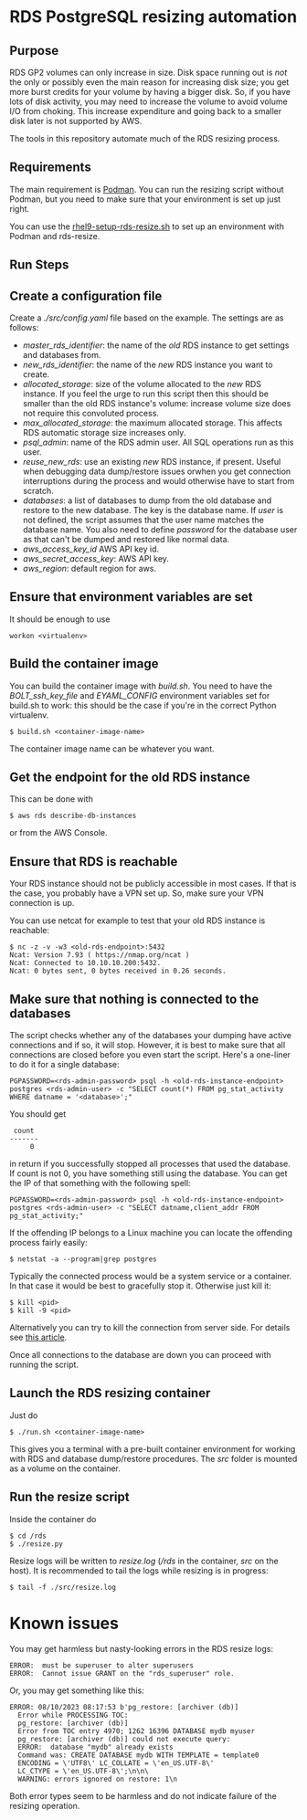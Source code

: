 # RDS PostgreSQL resizing automation

## Purpose

RDS GP2 volumes can only increase in size. Disk space running out is *not* the
only or possibly even the main reason for increasing disk size; you get more
burst credits for your volume by having a bigger disk. So, if you have lots of
disk activity, you may need to increase the volume to avoid volume I/O from
choking. This increase expenditure and going back to a smaller disk later is
not supported by AWS.

The tools in this repository automate much of the RDS resizing process.

## Requirements

The main requirement is [Podman](https://podman.io/). You can run the resizing
script without Podman, but you need to make sure that your environment is set
up just right.

You can use the [rhel9-setup-rds-resize.sh](rhel9-setup-rds-resize.sh) to set
up an environment with Podman and rds-resize.

## Run Steps

## Create a configuration file

Create a *./src/config.yaml* file based on the example. The settings are as follows:

* *master_rds_identifier*: the name of the *old* RDS instance to get settings and databases from.
* *new_rds_identifier*: the name of the *new* RDS instance you want to create.
* *allocated_storage*: size of the volume allocated to the *new* RDS instance. If you feel the urge to run this script then this should be smaller than the old RDS instance's volume: increase volume size does not require this convoluted process.
* *max_allocated_storage*: the maximum allocated storage. This affects RDS automatic storage size increases only.
* *psql_admin*: name of the RDS admin user. All SQL operations run as this user.
* *reuse_new_rds*: use an existing *new* RDS instance, if present. Useful when debugging data dump/restore issues orwhen you get connection interruptions during the process and would otherwise have to start from scratch.
* *databases*: a list of databases to dump from the old database and restore to the new database. The key is the database name. If *user* is not defined, the script assumes that the user name matches the database name. You also need to define *password* for the database user as that can't be dumped and restored like normal data.
* *aws_access_key_id* AWS API key id.
* *aws_secret_access_key*: AWS API key.
* *aws_region*: default region for aws.

## Ensure that environment variables are set

It should be enough to use

    workon <virtualenv>

## Build the container image

You can build the container image with *build.sh*. You need to have the
*BOLT_ssh_key_file* and *EYAML_CONFIG* environment variables set for build.sh
to work: this should be the case if you're in the correct Python virtualenv.

    $ build.sh <container-image-name>

The container image name can be whatever you want.

## Get the endpoint for the old RDS instance

This can be done with

    $ aws rds describe-db-instances

or from the AWS Console.

## Ensure that RDS is reachable

Your RDS instance should not be publicly accessible in most cases. If that is
the case, you probably have a VPN set up. So, make sure your VPN connection is
up.

You can use netcat for example to test that your old RDS instance is reachable:

    $ nc -z -v -w3 <old-rds-endpoint>:5432
    Ncat: Version 7.93 ( https://nmap.org/ncat )
    Ncat: Connected to 10.10.10.200:5432.
    Ncat: 0 bytes sent, 0 bytes received in 0.26 seconds.

## Make sure that nothing is connected to the databases

The script checks whether any of the databases your dumping have active
connections and if so, it will stop. However, it is best to make sure that all
connections are closed before you even start the script. Here's a one-liner to
do it for a single database:

    PGPASSWORD=<rds-admin-password> psql -h <old-rds-instance-endpoint> postgres <rds-admin-user> -c "SELECT count(*) FROM pg_stat_activity WHERE datname = '<database>';"

You should get

     count
    -------
         0

in return if you successfully stopped all processes that used the database. If count is not 0, you have something still using the database. You can get the IP of that something with the following spell:

    PGPASSWORD=<rds-admin-password> psql -h <old-rds-instance-endpoint> postgres <rds-admin-user> -c "SELECT datname,client_addr FROM pg_stat_activity;"

If the offending IP belongs to a Linux machine you can locate the offending process fairly easily:

    $ netstat -a --program|grep postgres

Typically the connected process would be a system service or a container. In that case it would be best to gracefully stop it. Otherwise just kill it:

    $ kill <pid>
    $ kill -9 <pid>

Alternatively you can try to kill the connection from server side. For details see [this article](https://dataedo.com/kb/query/postgresql/kill-session).

Once all connections to the database are down you can proceed with running the script.

## Launch the RDS resizing container

Just do

    $ ./run.sh <container-image-name>

This gives you a terminal with a pre-built container  environment for working
with RDS and database dump/restore procedures. The *src* folder is mounted as a
volume on the container.

## Run the resize script

Inside the container do

    $ cd /rds
    $ ./resize.py

Resize logs will be written to *resize.log* (*/rds* in the container, *src* on
the host). It is recommended to tail the logs while resizing is in progress:

    $ tail -f ./src/resize.log

# Known issues

You may get harmless but nasty-looking errors in the RDS resize logs:

```
ERROR:  must be superuser to alter superusers
ERROR:  Cannot issue GRANT on the "rds_superuser" role.
```

Or, you may get something like this:

```
ERROR: 08/10/2023 08:17:53 b'pg_restore: [archiver (db)]
  Error while PROCESSING TOC:
  pg_restore: [archiver (db)]
  Error from TOC entry 4970; 1262 16396 DATABASE mydb myuser
  pg_restore: [archiver (db)] could not execute query:
  ERROR:  database "mydb" already exists
  Command was: CREATE DATABASE mydb WITH TEMPLATE = template0
  ENCODING = \'UTF8\' LC_COLLATE = \'en_US.UTF-8\'
  LC_CTYPE = \'en_US.UTF-8\';\n\n\
  WARNING: errors ignored on restore: 1\n
```

Both error types seem to be harmless and do not indicate failure of the
resizing operation.

